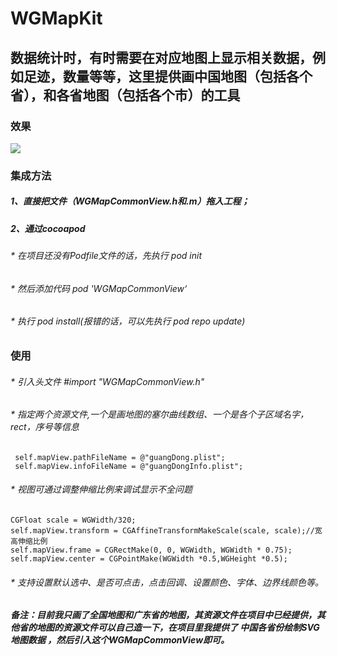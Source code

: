 # WGMapKit
## 数据统计时，有时需要在对应地图上显示相关数据，例如足迹，数量等等，这里提供画中国地图（包括各个省），和各省地图（包括各个市）的工具

### 效果

![](https://github.com/wanggang1128/WGMapKit/raw/master/WGMap/demo.gif)

### 集成方法

##### 1、直接把文件（WGMapCommonView.h和.m）拖入工程；
##### 2、通过cocoapod

###### * 在项目还没有Podfile文件的话，先执行 pod init
###### * 然后添加代码 pod 'WGMapCommonView‘
###### * 执行 pod install(报错的话，可以先执行 pod repo update)

### 使用

###### * 引入头文件 #import "WGMapCommonView.h"
###### * 指定两个资源文件,一个是画地图的塞尔曲线数组、一个是各个子区域名字，rect，序号等信息
```
 self.mapView.pathFileName = @"guangDong.plist";
 self.mapView.infoFileName = @"guangDongInfo.plist";
```
###### * 视图可通过调整伸缩比例来调试显示不全问题
```
CGFloat scale = WGWidth/320;
self.mapView.transform = CGAffineTransformMakeScale(scale, scale);//宽高伸缩比例
self.mapView.frame = CGRectMake(0, 0, WGWidth, WGWidth * 0.75);
self.mapView.center = CGPointMake(WGWidth *0.5,WGHeight *0.5);
```
###### * 支持设置默认选中、是否可点击，点击回调、设置颜色、字体、边界线颜色等。

##### 备注：目前我只画了全国地图和广东省的地图，其资源文件在项目中已经提供，其他省的地图的资源文件可以自己造一下，在项目里我提供了 中国各省份绘制SVG地图数据 ，然后引入这个WGMapCommonView即可。
